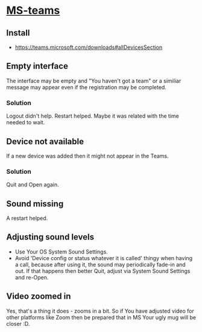 # [MS-teams](https://websiteforstudents.com/how-to-install-microsoft-teams-on-ubuntu-20-04-18-04/)

## Install

* https://teams.microsoft.com/downloads#allDevicesSection

## Empty interface

The interface may be empty and "You haven't got a team" or a similiar message may appear even if the registration may be completed.

### Solution

Logout didn't help. Restart helped. Maybe it was related with the time needed to wait.

## Device not available

If a new device was added then it might not appear in the Teams.

### Solution

Quit and Open again.

## Sound missing

A restart helped.

## Adjusting sound levels

* Use Your OS System Sound Settings.
* Avoid 'Device config or status whatever it is called' thingy when having a call, because after using it, the sound may
periodically fade-in and out. If that happens then better Quit, adjust via System Sound Settings and re-Open.

## Video zoomed in

Yes, that's a thing it does - zooms in a bit. So if You have adjusted video for other platforms like Zoom then be prepared that in MS Your ugly mug will be closer :D.
